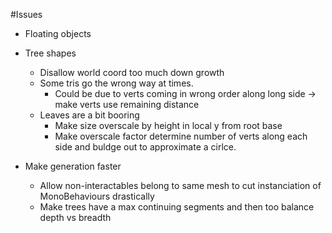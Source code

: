 #Issues

* Floating objects
  

* Tree shapes
  * Disallow world coord too much down growth
  * Some tris go the wrong way at times.
    * Could be due to verts coming in wrong order along long side -> make verts use remaining distance
  * Leaves are a bit booring
    * Make size overscale by height in local y from root base
    * Make overscale factor determine number of verts along each side and buldge out to approximate a cirlce.

* Make generation faster
  * Allow non-interactables belong to same mesh to cut instanciation of MonoBehaviours drastically
  * Make trees have a max continuing segments and then too balance depth vs breadth
